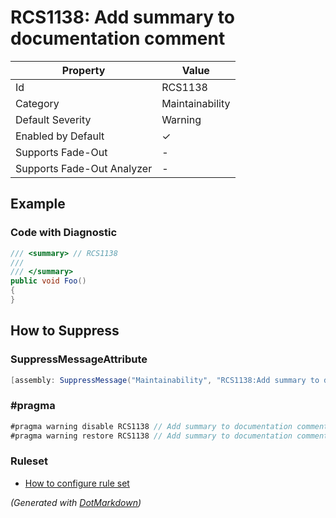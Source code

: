 # RCS1138: Add summary to documentation comment

| Property                    | Value           |
| --------------------------- | --------------- |
| Id                          | RCS1138         |
| Category                    | Maintainability |
| Default Severity            | Warning         |
| Enabled by Default          | &#x2713;        |
| Supports Fade\-Out          | \-              |
| Supports Fade\-Out Analyzer | \-              |

## Example

### Code with Diagnostic

```csharp
/// <summary> // RCS1138
/// 
/// </summary>
public void Foo()
{
}
```

## How to Suppress

### SuppressMessageAttribute

```csharp
[assembly: SuppressMessage("Maintainability", "RCS1138:Add summary to documentation comment.", Justification = "<Pending>")]
```

### \#pragma

```csharp
#pragma warning disable RCS1138 // Add summary to documentation comment.
#pragma warning restore RCS1138 // Add summary to documentation comment.
```

### Ruleset

* [How to configure rule set](../HowToConfigureAnalyzers.md)

*\(Generated with [DotMarkdown](http://github.com/JosefPihrt/DotMarkdown)\)*